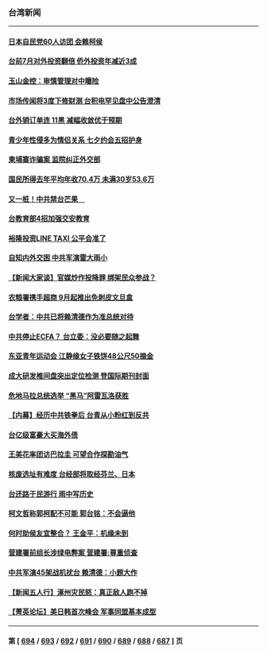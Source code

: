 ### 台湾新闻
---
#### [日本自民党60人访团 会赖柯侯](../../pages/ncid1349361/n14058178.md) 
#### [台前7月对外投资翻倍 侨外投资年减近3成](../../pages/ncid1349361/n14058207.md) 
#### [玉山金控：审慎管理对中曝险](../../pages/ncid1349361/n14058201.md) 
#### [市场传闻将3度下修财测 台积电罕见盘中公告澄清](../../pages/ncid1349361/n14058212.md) 
#### [台外销订单连 11黑 减幅收敛优于预期](../../pages/ncid1349361/n14058198.md) 
#### [青少年性侵多为情侣关系 七夕约会五招护身](../../pages/ncid1349361/n14058225.md) 
#### [柬埔寨诈骗案 监院纠正外交部](../../pages/ncid1349361/n14058180.md) 
#### [国民所得去年平均年收70.4万 未满30岁53.6万](../../pages/ncid1349361/n14058210.md) 
#### [又一桩！中共禁台芒果　](../../pages/ncid1349361/n14058177.md) 
#### [台教育部4招加强交安教育](../../pages/ncid1349361/n14058215.md) 
#### [裕隆投资LINE TAXI 公平会准了](../../pages/ncid1349361/n14058217.md) 
#### [自知内外交困 中共军演雷大雨小](../../pages/ncid1349361/n14058182.md) 
#### [【新闻大家谈】官媒炒作投降罪 绑架民众参战？](../../pages/ncid1349361/n14058170.md) 
#### [农粮署携手超商 9月起推出免剥皮文旦盒](../../pages/ncid1349361/n14058173.md) 
#### [台学者：中共已将赖清德作为准总统对待](../../pages/ncid1349361/n14058155.md) 
#### [中共停止ECFA？ 台立委：没必要随之起舞](../../pages/ncid1349361/n14058157.md) 
#### [东亚青年运动会 江静缘女子铁饼48公尺50摘金](../../pages/ncid1349361/n14058091.md) 
#### [成大研发椎间盘突出定位检测 登国际期刊封面](../../pages/ncid1349361/n14058065.md) 
#### [危地马拉总统选举 “黑马”阿雷瓦洛获胜](../../pages/ncid1349361/n14057930.md) 
#### [【内幕】经历中共铁拳后 台青从小粉红到反共](../../pages/ncid1349361/n14057535.md) 
#### [台亿级富豪大买海外债](../../pages/ncid1349361/n14057553.md) 
#### [王美花率团访巴拉圭 可望合作探勘油气](../../pages/ncid1349361/n14057556.md) 
#### [核废选址有难度 台经部将取经芬兰、日本](../../pages/ncid1349361/n14057555.md) 
#### [台还路于民游行 雨中写历史](../../pages/ncid1349361/n14057527.md) 
#### [柯文哲称郭柯配不可能 郭台铭：不会逼他](../../pages/ncid1349361/n14057473.md) 
#### [何时助侯友宜整合？ 王金平：机缘未到](../../pages/ncid1349361/n14057470.md) 
#### [营建署前组长涉绿电弊案 营建署:尊重侦查](../../pages/ncid1349361/n14057478.md) 
#### [中共军演45架战机扰台 赖清德：小题大作](../../pages/ncid1349361/n14057440.md) 
#### [【新闻五人行】涿州灾民怒：真正敌人跑不掉](../../pages/ncid1349361/n14057254.md) 
#### [【菁英论坛】美日韩首次峰会 军事同盟基本成型](../../pages/ncid1349361/n14057232.md) 

---
#### 第 [ [694](./694.md) / [693](./693.md) / [692](./692.md) / [691](./691.md) / [690](./690.md) / [689](./689.md) / [688](./688.md) / [687](./687.md) ] 页
